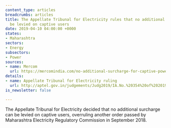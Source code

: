 ```yaml
---
content_type: articles
breadcrumbs: articles
title: The Appellate Tribunal for Electricity rules that no additional surcharge can
  be levied on captive users
date: 2019-04-10 04:00:00 +0000
states:
- Maharashtra
sectors:
- Energy
subsectors:
- Power
sources:
- name: Mercom
  url: https://mercomindia.com/no-additional-surcharge-for-captive-power-project-rules-aptel-in-maharashtra/
details:
- name: Appellate Tribunal for Electricity ruling
  url: http://aptel.gov.in/judgements/Judg2019/IA.No.%20354%20of%202019%20in%20A.No.%2078%20of%202019_03.04.19.pdf
is_newsletter: false

---
```

The Appellate Tribunal for Electricity decided that no additional surcharge can be levied on captive users, overruling another order passed by Maharashtra Electricity Regulatory Commission in September 2018.

